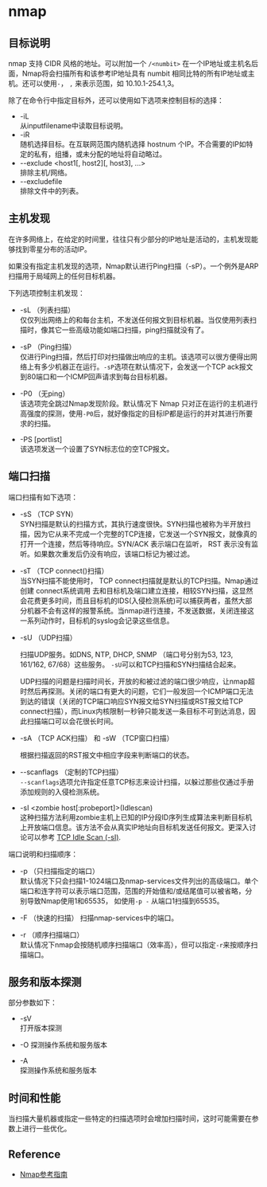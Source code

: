 nmap
===

目标说明
---

nmap 支持 CIDR 风格的地址。可以附加一个 `/<numbit>` 在一个IP地址或主机名后面，Nmap将会扫描所有和该参考IP地址具有 numbit 相同比特的所有IP地址或主机。还可以使用`-`， `,` 来表示范围，如 10.10.1-254.1,3。

除了在命令行中指定目标外，还可以使用如下选项来控制目标的选择：

- -iL <inputfilename>  
  从inputfilename中读取目标说明。  
- -iR <hostnum>  
  随机选择目标。在互联网范围内随机选择 hostnum 个IP。不合需要的IP如特定的私有，组播，或未分配的地址将自动略过。
- --exclude <host1[, host2][, host3], ...>  
  排除主机/网络。
- --excludefile <excludefile>  
  排除文件中的列表。


主机发现
---

在许多网络上，在给定的时间里，往往只有少部分的IP地址是活动的，主机发现能够找到零星分布的活动IP。  

如果没有指定主机发现的选项，Nmap默认进行Ping扫描（-sP）。一个例外是ARP扫描用于局域网上的任何目标机器。

下列选项控制主机发现：

- -sL （列表扫描）  
 仅仅列出网络上的和每台主机，不发送任何报文到目标机器。当仅使用列表扫描时，像其它一些高级功能如端口扫描，ping扫描就没有了。

- -sP （Ping扫描）  
 仅进行Ping扫描，然后打印对扫描做出响应的主机。该选项可以很方便得出网络上有多少机器正在运行。`-sP`选项在默认情况下，会发送一个TCP ack报文到80端口和一个ICMP回声请求到每台目标机器。

- -P0 （无ping）  
 该选项完全跳过Nmap发现阶段。默认情况下 Nmap 只对正在运行的主机进行高强度的探测，使用`-P0`后，就好像指定的目标IP都是运行的并对其进行所要求的扫描。

- -PS [portlist]   
 该选项发送一个设置了SYN标志位的空TCP报文。


端口扫描
---

端口扫描有如下选项：  

- -sS （TCP SYN）  
  SYN扫描是默认的扫描方式，其执行速度很快。SYN扫描也被称为半开放扫描，因为它从来不完成一个完整的TCP连接，它发送一个SYN报文，就像真的打开一个连接，然后等待响应。SYN/ACK 表示端口在监听， RST 表示没有监听。如果数次重发后仍没有响应，该端口标记为被过滤。

- -sT （TCP connect()扫描）  
  当SYN扫描不能使用时， TCP connect扫描就是默认的TCP扫描。Nmap通过创建 connect系统调用 去和目标机及端口建立连接，相较SYN扫描，这显然会花费更多时间，而且目标机的IDS(入侵检测系统)可以捕获两者，虽然大部分机器不会有这样的报警系统。当nmap进行连接，不发送数据，关闭连接这一系列动作时，目标机的syslog会记录这些信息。

- -sU （UDP扫描）  

  扫描UDP服务。如DNS, NTP, DHCP, SNMP （端口号分别为53, 123, 161/162, 67/68）这些服务。 `-sU`可以和TCP扫描和SYN扫描结合起来。

  UDP扫描的问题是扫描时间长，开放的和被过滤的端口很少响应，让nmap超时然后再探测。关闭的端口有更大的问题，它们一般发回一个ICMP端口无法到达的错误（关闭的TCP端口响应SYN报文给SYN扫描或RST报文给TCP connect扫描），而Linux内核限制一秒钟只能发送一条目标不可到达消息，因此扫描端口可以会花很长时间。


- -sA （TCP ACK扫描） 和 -sW （TCP窗口扫描）  

  根据扫描返回的RST报文中相应字段来判断端口的状态。

- --scanflags （定制的TCP扫描）  
`--scanflags`选项允许指定任意TCP标志来设计扫描，以躲过那些仅通过手册添加规则的入侵检测系统。

- -sI <zombie host[:probeport]>(Idlescan)  
  这种扫描方法利用zombie主机上已知的IP分段ID序列生成算法来判断目标机上开放端口信息。该方法不会从真实IP地址向目标机发送任何报文。更深入讨论可以参考 [TCP Idle Scan (-sI)](http://nmap.org/book/idlescan.html).


端口说明和扫描顺序：

- -p <port ranges> （只扫描指定的端口）  
  默认情况下只会扫描1-1024端口及nmap-services文件列出的高级端口。单个端口和连字符可以表示端口范围，范围的开始值和/或结尾值可以被省略，分别导致Nmap使用1和65535， 如使用`-p -` 从端口1扫描到65535。

- -F （快速的扫描）
  扫描nmap-services中的端口。

- -r （顺序扫描端口）  
  默认情况下nmap会按随机顺序扫描端口（效率高），但可以指定`-r`来按顺序扫描端口。

服务和版本探测
---

部分参数如下：

- -sV   
  打开版本探测

- -O
  探测操作系统和服务版本
  
- -A  
  探测操作系统和服务版本


时间和性能
---

当扫描大量机器或指定一些特定的扫描选项时会增加扫描时间，这时可能需要在参数上进行一些优化。


Reference
---

- [Nmap参考指南](http://nmap.org/man/zh/index.html)














